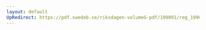 ```yaml
---
layout: default
UpRedirect: https://pdf.swedeb.se/riksdagen-volumeG-pdf/199091/reg_199091/reg_199091_0803.pdf
---
```


